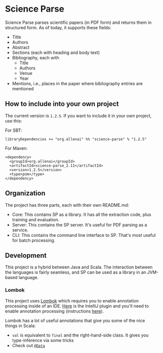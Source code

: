 # Science Parse

Science Parse parses scientific papers (in PDF form) and returns them in structured form. As of today, it supports these fields:
 * Title
 * Authors
 * Abstract
 * Sections (each with heading and body text)
 * Bibliography, each with
   * Title
   * Authors
   * Venue
   * Year
 * Mentions, i.e., places in the paper where bibliography entries are mentioned
 
## How to include into your own project
 
The current version is `1.2.5`. If you want to include it in your own project, use this:

For SBT:
```
libraryDependencies += "org.allenai" %% "science-parse" % "1.2.5"
```

For Maven:
```
<dependency>
  <groupId>org.allenai</groupId>
  <artifactId>science-parse_2.11</artifactId>
  <version>1.2.5</version>
  <type>pom</type>
</dependency>
```

## Organization
The project has three parts, each with their own README.md:
 * Core: This contains SP as a library. It has all the extraction code, plus training and evaluation.
 * Server: This contains the SP server. It's useful for PDF parsing as a service.
 * CLI: This contains the command line interface to SP. That's most useful for batch processing.
 
## Development

This project is a hybrid between Java and Scala. The interaction between the languages is fairly seamless, and SP can be used as a library in an JVM-based language.

### Lombok

This project uses [Lombok](https://projectlombok.org) which requires you to enable annotation processing inside of an IDE.
[Here](https://plugins.jetbrains.com/plugin/6317) is the IntelliJ plugin and you'll need to enable annotation processing (instructions [here](https://www.jetbrains.com/idea/help/configuring-annotation-processing.html)).

Lombok has a lot of useful annotations that give you some of the nice things in Scala:

* `val` is equivalent to `final` and the right-hand-side class. It gives you type-inference via some tricks
* Check out [`@Data`](https://projectlombok.org/features/Data.html)

